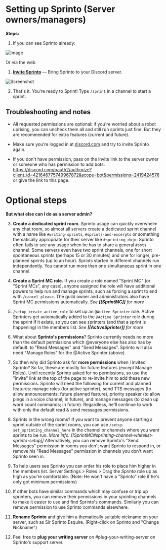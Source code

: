 # Setting up Sprinto (Server owners/managers)

**Steps:**
1. If you can see Sprinto already:

![image](https://user-images.githubusercontent.com/800133/186021910-5f43df64-c614-42f2-982a-d956ca28cc0d.png)

Or via the web:

1. **[Invite Sprinto](https://discord.com/oauth2/authorize?client_id=421646775749967872&scope=bot&permissions=2419424576)** — Bring Sprinto to your Discord server. 

![Screenshot](https://i.imgur.com/baDQffR.png)

2. That's it. You're ready to Sprint! Type `/sprint` in a channel to start a sprint.

## Troubleshooting and notes 

* All requested permissions are optional: If you're worried about a robot uprising, you can uncheck them all and still run sprints just fine. But they are recommended for extra features (current and future).

* Make sure you're logged in at [discord.com](https://discord.com/) and try to invite Sprinto again.

* If you don't have permission, pass on the invite link to the server owner or someone who has permission to add bots: https://discord.com/oauth2/authorize?client_id=421646775749967872&scope=bot&permissions=2419424576 or give the link to this page. <!-- or use Sprinto's `/setup invite` command... which sends you here now. -->

# Optional steps

**But what else can I do as a server admin?**

3. **Create a dedicated sprint room.** Sprinto usage can quickly overwhelm any chat room, so almost all servers create a dedicated sprint channel with a name like `#writing-sprints`, `#sprints-and-excerpts` or something thematically appropriate for their server like `#sprinting_dojo`. Sprinto often fails to see any usage when he has to share a general `#bots` channel. Some servers even have two sprint channels, one for short spontaneous sprints (perhaps 15 or 30 minutes) and one for longer, pre-planned sprints (up to an hour). Sprints started in different channels run independently. You cannot run more than one simultaneous sprint in one channel.

4. **Create a Sprint MC role.** If you create a role named "Sprint MC" (or "Sprint MCs", any case), anyone assigned the role will have additional powers to help run and manage sprints, such as forcing a sprint to end with `/cancel please`. The guild owner and administrators also have Sprint MC permissions automatically. _See **[[SprintMC]]** for more_

5. `/setup create_active_role` to set up an `@Active Sprinter` role. Active Sprinters get automatically added to the `@Active Sprinter` role during the sprint if it exists, so you can see sprinters (and that a sprint is happening) in the members list. _See **[[ActiveSprinter]]** for more_

6. What about **Sprinto's permissions**? Sprinto currently needs no more than the default permissions which @everyone else has also has by default: to "Read Messages" and "Send Messages". Sprinto will also need "Manage Roles" for the @Active Sprinter (above).

7. So then why did Sprinto ask for **more permissions** when I invited Sprinto? So far, these are mostly for future features (except Manage Roles). Until recently Sprinto asked for no permissions, so use the "invite" link at the top of the page to re-invite him to add these new permissions. Sprinto will need the following for current and planned features: manage roles (for active sprinter), send TTS messages (to allow announcements; future planned feature), priority speaker (to allow pings in a voice channel; in future), and manage messages (to clean up word count commands; in future). Regardless, he'll continue to work with only the default read & send messages permissions.

8. Sprints in the wrong rooms? If you want to prevent anyone starting a sprint outside of the sprint rooms, you can use `/setup set_sprinting_channel_here` in the channel or channels where you want sprints to be run. _More info: [[SprintMC#sprinting-channel-whitelist-sprinto-setup]]_ Alternatively, you can remove Sprinto's "Send Messages" permission in rooms you don't want Sprinto to respond in, or remove his "Read Messages" permission in channels you don't want Sprinto seen in.

9. To help users see Sprinto you can order his role to place him higher in the members list. Server Settings > Roles > Drag the _Sprinto_ role up as high as you're comfortable. (Note: He won't have a "Sprinto" role if he's only got minimum permissions)

10. If other bots have similar commands which may confuse or trip up sprinters, you can remove their permissions in your sprinting channels to make it easier to use and find Sprinto's commands. Similarly you can remove permission to use Sprinto commands elsewhere.

11. **Rename Sprinto** and give him a thematically suitable nickname on your server, such as Sir Sprinto Esquire. (Right-click on Sprinto and "Change Nickname")

12. Feel free to **plug your writing server** on #plug-your-writing-server on Sprinto's support server.
